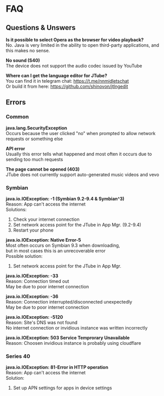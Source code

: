 # FAQ
## Questions & Unswers
<b>Is it possible to select Opera as the browser for video playback?</b><br>
No. Java is very limited in the ability to open third-party applications, and this makes no sense.<br>

<b>No sound (S40)</b><br>
The device does not support the audio codec issued by YouTube

<b>Where can I get the language editor for JTube?</b><br>
You can find it in telegram chat: https://t.me/nnmidletschat<br>
Or build it from here: https://github.com/shinovon/jtlngedit

## Errors
### Common
<b>java.lang.SecurityException</b><br>
Occurs because the user clicked "no" when prompted to allow network requests or something else<br>

<b>API error</b><br>
Usually this error tells what happened and most often it occurs due to sending too much requests

<b>The page cannot be opened (403)</b><br>
JTube does not currently support auto-generated music videos and vevo

### Symbian
<b>java.io.IOException: -1 (Symbian 9.2-9.4 & Symbian^3)</b><br>
Reason: App can't access the internet<br>
Solutions:
1. Check your internet connection
2. Set network access point for the JTube in App Mgr. (9.2-9.4)
3. Restart your phone

<b>java.io.IOException: Native Error-5</b><br>
Most often occurs on Symbian 9.3 when downloading,<br>
but in most cases this is an unrecoverable error<br>
Possible solution:
1. Set network access point for the JTube in App Mgr.

<b>java.io.IOException: -33</b><br>
Reason: Connection timed out<br>
May be due to poor internet connection<br>

<b>java.io.IOException: -36</b><br>
Reason: Сonnection interrupted/disconnected unexpectedly<br>
May be due to poor internet connection<br>

<b>java.io.IOException: -5120</b><br>
Reason: Site's DNS was not found<br>
No internet connection or invidious instance was written incorrectly<br>

<b>java.io.IOException: 503 Service Temprorary Unavailable</b><br>
Reason: Choosen invidious instance is probably using cloudflare<br>

### Series 40
<b>java.io.IOException: 81-Error in HTTP operation</b><br>
Reason: App can't access the internet<br>
Solution:
1. Set up APN settings for apps in device settings
